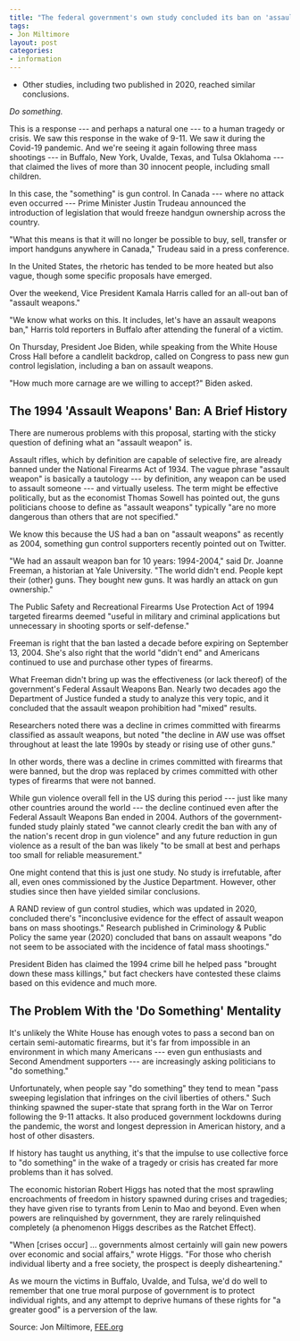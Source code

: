 ```yaml
---
title: "The federal government's own study concluded its ban on 'assault weapons' didn't reduce gun violence"
tags:
- Jon Miltimore
layout: post
categories:
- information
---
```


- Other studies, including two published in 2020, reached similar conclusions.

*Do something.*

This is a response --- and perhaps a natural one --- to a human tragedy or crisis. We saw this response in the wake of 9-11. We saw it during the Covid-19 pandemic. And we're seeing it again following three mass shootings --- in Buffalo, New York, Uvalde, Texas, and Tulsa Oklahoma --- that claimed the lives of more than 30 innocent people, including small children.

In this case, the "something" is gun control. In Canada --- where no attack even occurred --- Prime Minister Justin Trudeau announced the introduction of legislation that would freeze handgun ownership across the country.

"What this means is that it will no longer be possible to buy, sell, transfer or import handguns anywhere in Canada," Trudeau said in a press conference.

In the United States, the rhetoric has tended to be more heated but also vague, though some specific proposals have emerged.

Over the weekend, Vice President Kamala Harris called for an all-out ban of "assault weapons."

"We know what works on this. It includes, let's have an assault weapons ban," Harris told reporters in Buffalo after attending the funeral of a victim.

On Thursday, President Joe Biden, while speaking from the White House Cross Hall before a candlelit backdrop, called on Congress to pass new gun control legislation, including a ban on assault weapons.

"How much more carnage are we willing to accept?" Biden asked.

## The 1994 'Assault Weapons' Ban: A Brief History

There are numerous problems with this proposal, starting with the sticky question of defining what an "assault weapon" is.

Assault rifles, which by definition are capable of selective fire, are already banned under the National Firearms Act of 1934. The vague phrase "assault weapon" is basically a tautology --- by definition, any weapon can be used to assault someone --- and virtually useless. The term might be effective politically, but as the economist Thomas Sowell has pointed out, the guns politicians choose to define as "assault weapons" typically "are no more dangerous than others that are not specified."

We know this because the US had a ban on "assault weapons" as recently as 2004, something gun control supporters recently pointed out on Twitter.

"We had an assault weapon ban for 10 years: 1994-2004," said Dr. Joanne Freeman, a historian at Yale University. "The world didn't end. People kept their (other) guns. They bought new guns. It was hardly an attack on gun ownership."

The Public Safety and Recreational Firearms Use Protection Act of 1994 targeted firearms deemed "useful in military and criminal applications but unnecessary in shooting sports or self-defense."

Freeman is right that the ban lasted a decade before expiring on September 13, 2004. She's also right that the world "didn't end" and Americans continued to use and purchase other types of firearms.

What Freeman didn't bring up was the effectiveness (or lack thereof) of the government's Federal Assault Weapons Ban. Nearly two decades ago the Department of Justice funded a study to analyze this very topic, and it concluded that the assault weapon prohibition had "mixed" results.

Researchers noted there was a decline in crimes committed with firearms classified as assault weapons, but noted "the decline in AW use was offset throughout at least the late 1990s by steady or rising use of other guns."

In other words, there was a decline in crimes committed with firearms that were banned, but the drop was replaced by crimes committed with other types of firearms that were not banned.

While gun violence overall fell in the US during this period --- just like many other countries around the world --- the decline continued even after the Federal Assault Weapons Ban ended in 2004. Authors of the government-funded study plainly stated "we cannot clearly credit the ban with any of the nation's recent drop in gun violence" and any future reduction in gun violence as a result of the ban was likely "to be small at best and perhaps too small for reliable measurement."

One might contend that this is just one study. No study is irrefutable, after all, even ones commissioned by the Justice Department. However, other studies since then have yielded similar conclusions.

A RAND review of gun control studies, which was updated in 2020, concluded there's "inconclusive evidence for the effect of assault weapon bans on mass shootings." Research published in Criminology & Public Policy the same year (2020) concluded that bans on assault weapons "do not seem to be associated with the incidence of fatal mass shootings."

President Biden has claimed the 1994 crime bill he helped pass "brought down these mass killings," but fact checkers have contested these claims based on this evidence and much more.

## The Problem With the 'Do Something' Mentality

It's unlikely the White House has enough votes to pass a second ban on certain semi-automatic firearms, but it's far from impossible in an environment in which many Americans --- even gun enthusiasts and Second Amendment supporters --- are increasingly asking politicians to "do something."

Unfortunately, when people say "do something" they tend to mean "pass sweeping legislation that infringes on the civil liberties of others." Such thinking spawned the super-state that sprang forth in the War on Terror following the 9-11 attacks. It also produced government lockdowns during the pandemic, the worst and longest depression in American history, and a host of other disasters.

If history has taught us anything, it's that the impulse to use collective force to "do something" in the wake of a tragedy or crisis has created far more problems than it has solved.

The economic historian Robert Higgs has noted that the most sprawling encroachments of freedom in history spawned during crises and tragedies; they have given rise to tyrants from Lenin to Mao and beyond. Even when powers are relinquished by government, they are rarely relinquished completely (a phenomenon Higgs describes as the Ratchet Effect).

"When [crises occur] ... governments almost certainly will gain new powers over economic and social affairs," wrote Higgs. "For those who cherish individual liberty and a free society, the prospect is deeply disheartening."

As we mourn the victims in Buffalo, Uvalde, and Tulsa, we'd do well to remember that one true moral purpose of government is to protect individual rights, and any attempt to deprive humans of these rights for "a greater good" is a perversion of the law.

Source: Jon Miltimore, [FEE.org](https://fee.org/articles/the-federal-government-s-own-study-concluded-its-ban-on-assault-weapons-didnt-reduce-gun-violence/)
